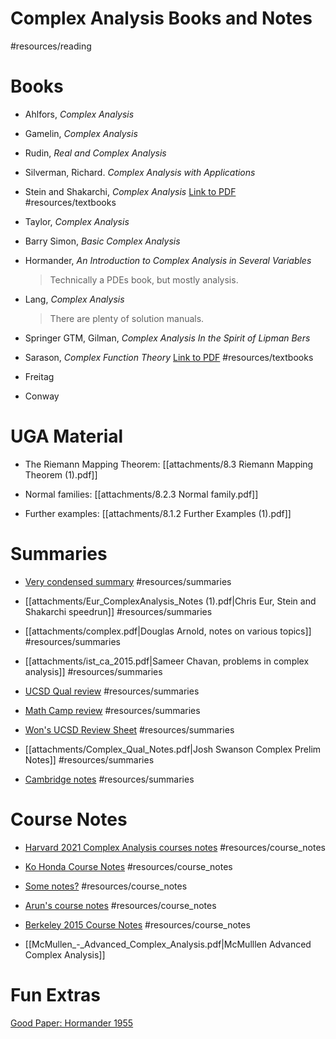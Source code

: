 # Complex Analysis Books and Notes

#resources/reading 

# Books

- Ahlfors, *Complex Analysis*
- Gamelin, *Complex Analysis*
- Rudin, *Real and Complex Analysis*
- Silverman, Richard. *Complex Analysis with Applications*

- Stein and Shakarchi, *Complex Analysis*
	[Link to PDF](https://www.dropbox.com/s/exajprkvbqjxgx3/Complex%20Analysis%20%28Stein%20and%20Shakarchi%20II%29%20-%20Elias%20M.%20Stein%2C%20Rami%20Shakarchi.pdf?dl=0) 
	#resources/textbooks

- Taylor, *Complex Analysis*
- Barry Simon, *Basic Complex Analysis*
- Hormander, *An Introduction to Complex Analysis in Several Variables*

	> Technically a PDEs book, but mostly analysis.

- Lang, *Complex Analysis*

	> There are plenty of solution manuals.

- Springer GTM, Gilman, *Complex Analysis
In the Spirit of Lipman Bers*

- Sarason, *Complex Function Theory*
	[Link to PDF](https://www.dropbox.com/s/3atiop7trmmh1d2/Complex%20Function%20Theory%20-%20Sarason.pdf?dl=0)
	#resources/textbooks

- Freitag

- Conway


# UGA Material

- The Riemann Mapping Theorem:
	[[attachments/8.3 Riemann Mapping Theorem (1).pdf]]

- Normal families:
	[[attachments/8.2.3 Normal family.pdf]]

- Further examples:
	[[attachments/8.1.2 Further Examples (1).pdf]]

# Summaries

- [Very condensed summary](https://www.math.uci.edu/~timmym/Complex%20Analysis.pdf)
	#resources/summaries

-  [[attachments/Eur_ComplexAnalysis_Notes (1).pdf|Chris Eur, Stein and Shakarchi speedrun]]
	#resources/summaries 

- [[attachments/complex.pdf|Douglas Arnold, notes on various topics]]
	#resources/summaries

- [[attachments/ist_ca_2015.pdf|Sameer Chavan, problems in complex analysis]]
	#resources/summaries

- [UCSD Qual review](http://www.math.ucsd.edu/~rwon/files/qualprep/complex.pdf)
	#resources/summaries 

- [Math Camp review](http://web.stanford.edu/~yuvalwig/math/teaching/ComplexAnalysisNotes.pdf)
	#resources/summaries

- [Won's UCSD Review Sheet](Won_-_Complex_Analysis_Qual_Sheet.pdf)
	#resources/summaries 

- [[attachments/Complex_Qual_Notes.pdf|Josh Swanson Complex Prelim Notes]]
	#resources/summaries
	
- [Cambridge notes](https://dec41.user.srcf.net/notes/IB_L/complex_analysis_trim.pdf)
	#resources/summaries 
	
# Course Notes

- [Harvard 2021 Complex Analysis courses notes](http://people.math.harvard.edu/~ctm/papers/home/text/class/harvard/213a/course/course.pdf)
	#resources/course_notes
	
- [Ko Honda Course Notes](https://www.math.ucla.edu/~honda/math520/notes.pdf)
	#resources/course_notes 

- [Some notes?](https://dec41.user.srcf.net/notes/IB_L/complex_analysis.pdf)
	#resources/course_notes 

- [Arun's course notes](https://web.ma.utexas.edu/users/a.debray/lecture_notes/116notes.pdf)
	#resources/course_notes 

- [Berkeley 2015 Course Notes](https://web.mst.edu/~jcmcfd/Complex-Analysis.pdf)
	#resources/course_notes 

- [[McMullen_-_Advanced_Complex_Analysis.pdf|McMulllen Advanced Complex Analysis]]



# Fun Extras

[Good Paper: Hormander 1955](https://projecteuclid.org/download/pdf_1/euclid.acta/1485892151)
